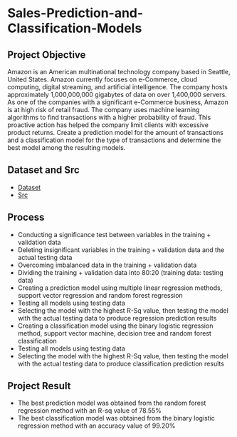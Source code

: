 # Sales-Prediction-and-Classification-Models

## Project Objective
Amazon is an American multinational technology company based in Seattle, United States. Amazon currently focuses on e-Commerce, cloud computing, digital streaming, and artificial intelligence. The company hosts approximately 1,000,000,000 gigabytes of data on over 1,400,000 servers. As one of the companies with a significant e-Commerce business, Amazon is at high risk of retail fraud. The company uses machine learning algorithms to find transactions with a higher probability of fraud. This proactive action has helped the company limit clients with excessive product returns. Create a prediction model for the amount of transactions and a classification model for the type of transactions and determine the best model among the resulting models.

## Dataset and Src
- <a href="https://github.com/Nathasyarnt/Sales-Prediction-and-Classification-Models/tree/main/Dataset">Dataset</a>
- <a href="https://github.com/Nathasyarnt/Sales-Prediction-and-Classification-Models/tree/main/Src">Src</a>


## Process
- Conducting a significance test between variables in the training + validation data
- Deleting insignificant variables in the training + validation data and the actual testing data
- Overcoming imbalanced data in the training + validation data
- Dividing the training + validation data into 80:20 (training data: testing data)
- Creating a prediction model using multiple linear regression methods, support vector regression and random forest regression
- Testing all models using testing data
- Selecting the model with the highest R-Sq value, then testing the model with the actual testing data to produce regression prediction results
- Creating a classification model using the binary logistic regression method, support vector machine, decision tree and random forest classification
- Testing all models using testing data
- Selecting the model with the highest R-Sq value, then testing the model with the actual testing data to produce classification prediction results


## Project Result
- The best prediction model was obtained from the random forest regression method with an R-sq value of 78.55%
- The best classification model was obtained from the binary logistic regression method with an accuracy value of 99.20%
